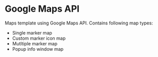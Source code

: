 # Google Maps API
Maps template using Google Maps API. Contains following map types:

- Single marker map
- Custom marker icon map
- Mutltiple marker map
- Popup info window map
